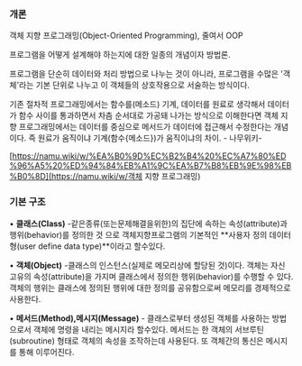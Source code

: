 ### 개론

객체 지향 프로그래밍\(Object-Oriented Programming\), 줄여서 OOP

프로그램을 어떻게 설계해야 하는지에 대한 일종의 개념이자 방법론.

프로그램을 단순히 데이터와 처리 방법으로 나누는 것이 아니라, 프로그램을 수많은 '객체'라는 기본 단위로 나누고 이 객체들의 상호작용으로 서술하는 방식이다.

기존 절차적 프로그래밍에서는 함수를\(메소드\) 기계, 데이터를 원료로 생각해서 데이터가 함수 사이를 통과하면서 차츰 순서대로 가공돼 나가는 방식으로 이해한다면 객체 지향 프로그래밍에서는 데이터를 중심으로 메서드가 데이터에 접근해서 수정한다는 개념이다. 즉 원료가 움직이냐 기계\(함수{메소드}\)가 움직이냐의 차이.                                                                                                                                                                 - 나무위키-

[https://namu.wiki/w/%EA%B0%9D%EC%B2%B4%20%EC%A7%80%ED%96%A5%20%ED%94%84%EB%A1%9C%EA%B7%B8%EB%9E%98%EB%B0%8D](https://namu.wiki/w/객체 지향 프로그래밍)



### 기본 구조

 • **클래스\(Class\)** -같은종류\(또는문제해결을위한\)의 집단에 속하는 속성\(attribute\)과 행위\(behavior\)를 정의한 것 으로 객체지향프로그램의 기본적인 **사용자 정의 데이터형\(user define data type\)**이라고 할수있다.

 • **객체\(Object\)** -클래스의 인스턴스\(실제로 메모리상에 할당된 것\)이다. 객체는 자신 고유의 속성\(attribute\)을 가지며 클래스에서 정의한 행위\(behavior\)를 수행할 수 있다. 객체의 행위는 클래스에 정의된 행위에 대한 정의를 공유함으로써 메모리를 경제적으로 사용한다.

 • **메서드\(Method\),메시지\(Message\)** - 클래스로부터 생성된 객체를 사용하는 방법으로서 객체에 명령을 내리는 메시지라 할수있다. 메서드는 한 객체의 서브루틴\(subroutine\) 형태로 객체의 속성을 조작하는데 사용된다. 또 객체간의 통신은 메시지를 통해 이루어진다.

